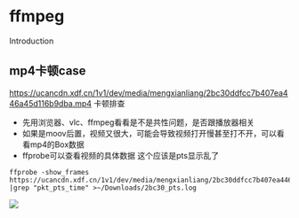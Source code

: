 # ffmpeg
Introduction

## mp4卡顿case
https://ucancdn.xdf.cn/1v1/dev/media/mengxianliang/2bc30ddfcc7b407ea446a45d116b9dba.mp4
卡顿排查
- 先用浏览器、vlc、ffmpeg看看是不是共性问题，是否跟播放器相关
- 如果是moov后置，视频又很大，可能会导致视频打开慢甚至打不开，可以看看mp4的Box数据
- ffprobe可以查看视频的具体数据
这个应该是pts显示乱了
```
ffprobe -show_frames https://ucancdn.xdf.cn/1v1/dev/media/mengxianliang/2bc30ddfcc7b407ea446a45d116b9dba.mp4 |grep "pkt_pts_time" >~/Downloads/2bc30_pts.log
```
![](http://qnblog.ijemy.com/pts01.png)
